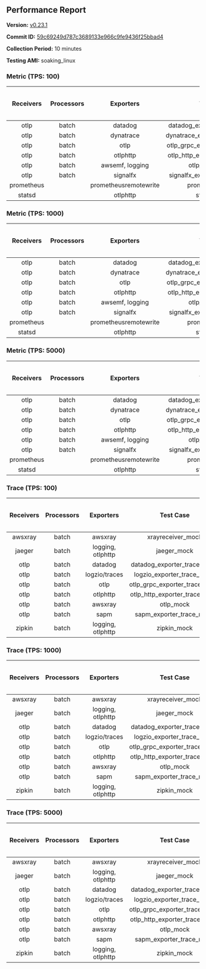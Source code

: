 ## Performance Report

**Version:** [v0.23.1](https://github.com/aws-observability/aws-otel-collector/releases/tag/v0.23.1)

**Commit ID:** [59c69249d787c3689133e966c9fe9436f25bbad4](https://github.com/aws-observability/aws-otel-collector/commit/59c69249d787c3689133e966c9fe9436f25bbad4)

**Collection Period:** 10 minutes

**Testing AMI:** soaking_linux


### Metric (TPS: 100)
| Receivers | Processors | Exporters | Test Case | Data Type | Instance Type | Avg CPU Usage (Percent) | Avg Memory Usage (Megabytes) | Max CPU Usage (Percent) | Max Memory Usage (Megabytes) |
|:---------:|:----------:|:---------:|:---------:|:---------:|:-------------:|:-----------------------:|:----------------------------:|:-----------------------:|:----------------------------:|
| otlp | batch | datadog | datadog_exporter_metric_mock | otlp | m5.2xlarge | 0.04 | 65.17 | 0.20 | 65.37 |
| otlp | batch | dynatrace | dynatrace_exporter_metric_mock | otlp | m5.2xlarge | 0.04 | 63.87 | 0.20 | 64.16 |
| otlp | batch | otlp | otlp_grpc_exporter_metric_mock | otlp | m5.2xlarge | 0.03 | 64.81 | 0.20 | 65.48 |
| otlp | batch | otlphttp | otlp_http_exporter_metric_mock | otlp | m5.2xlarge | 0.03 | 64.11 | 0.20 | 64.42 |
| otlp | batch | awsemf, logging | otlp_metric_mock | otlp | m5.2xlarge | 0.04 | 64.60 | 0.20 | 64.94 |
| otlp | batch | signalfx | signalfx_exporter_metric_mock | otlp | m5.2xlarge | 0.04 | 65.17 | 0.20 | 66.00 |
| prometheus |  | prometheusremotewrite | prometheus_mock | prometheus | m5.2xlarge | 0.09 | 79.02 | 0.20 | 79.70 |
| statsd |  | otlphttp | statsd_mock | statsd | m5.2xlarge | 0.01 | 63.20 | 0.10 | 63.74 |

### Metric (TPS: 1000)
| Receivers | Processors | Exporters | Test Case | Data Type | Instance Type | Avg CPU Usage (Percent) | Avg Memory Usage (Megabytes) | Max CPU Usage (Percent) | Max Memory Usage (Megabytes) |
|:---------:|:----------:|:---------:|:---------:|:---------:|:-------------:|:-----------------------:|:----------------------------:|:-----------------------:|:----------------------------:|
| otlp | batch | datadog | datadog_exporter_metric_mock | otlp | m5.2xlarge | 0.04 | 66.81 | 0.20 | 69.09 |
| otlp | batch | dynatrace | dynatrace_exporter_metric_mock | otlp | m5.2xlarge | 0.04 | 64.55 | 0.20 | 64.92 |
| otlp | batch | otlp | otlp_grpc_exporter_metric_mock | otlp | m5.2xlarge | 0.04 | 64.95 | 0.20 | 65.48 |
| otlp | batch | otlphttp | otlp_http_exporter_metric_mock | otlp | m5.2xlarge | 0.04 | 65.35 | 0.20 | 65.80 |
| otlp | batch | awsemf, logging | otlp_metric_mock | otlp | m5.2xlarge | 0.03 | 64.06 | 0.20 | 64.56 |
| otlp | batch | signalfx | signalfx_exporter_metric_mock | otlp | m5.2xlarge | 0.04 | 66.76 | 0.20 | 66.80 |
| prometheus |  | prometheusremotewrite | prometheus_mock | prometheus | m5.2xlarge | 0.98 | 104.93 | 1.70 | 109.83 |
| statsd |  | otlphttp | statsd_mock | statsd | m5.2xlarge | 0.01 | 64.57 | 0.10 | 65.16 |

### Metric (TPS: 5000)
| Receivers | Processors | Exporters | Test Case | Data Type | Instance Type | Avg CPU Usage (Percent) | Avg Memory Usage (Megabytes) | Max CPU Usage (Percent) | Max Memory Usage (Megabytes) |
|:---------:|:----------:|:---------:|:---------:|:---------:|:-------------:|:-----------------------:|:----------------------------:|:-----------------------:|:----------------------------:|
| otlp | batch | datadog | datadog_exporter_metric_mock | otlp | m5.2xlarge | 0.04 | 67.49 | 0.40 | 68.74 |
| otlp | batch | dynatrace | dynatrace_exporter_metric_mock | otlp | m5.2xlarge | 0.04 | 64.68 | 0.20 | 64.85 |
| otlp | batch | otlp | otlp_grpc_exporter_metric_mock | otlp | m5.2xlarge | 0.04 | 64.77 | 0.10 | 65.64 |
| otlp | batch | otlphttp | otlp_http_exporter_metric_mock | otlp | m5.2xlarge | 0.04 | 64.71 | 0.20 | 65.43 |
| otlp | batch | awsemf, logging | otlp_metric_mock | otlp | m5.2xlarge | 0.04 | 64.14 | 0.10 | 64.65 |
| otlp | batch | signalfx | signalfx_exporter_metric_mock | otlp | m5.2xlarge | 0.04 | 65.44 | 0.20 | 65.64 |
| prometheus |  | prometheusremotewrite | prometheus_mock | prometheus | m5.2xlarge | 5.81 | 229.60 | 9.00 | 257.11 |
| statsd |  | otlphttp | statsd_mock | statsd | m5.2xlarge | 0.01 | 64.11 | 0.10 | 64.27 |

### Trace (TPS: 100)
| Receivers | Processors | Exporters | Test Case | Data Type | Instance Type | Avg CPU Usage (Percent) | Avg Memory Usage (Megabytes) | Max CPU Usage (Percent) | Max Memory Usage (Megabytes) |
|:---------:|:----------:|:---------:|:---------:|:---------:|:-------------:|:-----------------------:|:----------------------------:|:-----------------------:|:----------------------------:|
| awsxray | batch | awsxray | xrayreceiver_mock | xray | m5.2xlarge | 3.76 | 77.85 | 4.00 | 79.45 |
| jaeger | batch | logging, otlphttp | jaeger_mock | jaeger | m5.2xlarge | 2.75 | 80.70 | 2.80 | 83.66 |
| otlp | batch | datadog | datadog_exporter_trace_mock | otlp | m5.2xlarge | 4.09 | 81.73 | 4.50 | 84.22 |
| otlp | batch | logzio/traces | logzio_exporter_trace_mock | otlp | m5.2xlarge | 4.76 | 79.52 | 5.00 | 81.89 |
| otlp | batch | otlp | otlp_grpc_exporter_trace_mock | otlp | m5.2xlarge | 4.17 | 136.58 | 5.40 | 192.21 |
| otlp | batch | otlphttp | otlp_http_exporter_trace_mock | otlp | m5.2xlarge | 5.38 | 79.32 | 5.60 | 81.24 |
| otlp | batch | awsxray | otlp_mock | otlp | m5.2xlarge | 3.63 | 77.86 | 3.90 | 79.25 |
| otlp | batch | sapm | sapm_exporter_trace_mock | otlp | m5.2xlarge | 4.65 | 90.30 | 4.90 | 91.69 |
| zipkin | batch | logging, otlphttp | zipkin_mock | zipkin | m5.2xlarge | 5.40 | 83.74 | 17.60 | 88.13 |

### Trace (TPS: 1000)
| Receivers | Processors | Exporters | Test Case | Data Type | Instance Type | Avg CPU Usage (Percent) | Avg Memory Usage (Megabytes) | Max CPU Usage (Percent) | Max Memory Usage (Megabytes) |
|:---------:|:----------:|:---------:|:---------:|:---------:|:-------------:|:-----------------------:|:----------------------------:|:-----------------------:|:----------------------------:|
| awsxray | batch | awsxray | xrayreceiver_mock | xray | m5.2xlarge | 20.16 | 79.78 | 21.40 | 82.72 |
| jaeger | batch | logging, otlphttp | jaeger_mock | jaeger | m5.2xlarge | 0.00 | 96.09 | 0.00 | 97.94 |
| otlp | batch | datadog | datadog_exporter_trace_mock | otlp | m5.2xlarge | 29.93 | 87.62 | 30.40 | 89.69 |
| otlp | batch | logzio/traces | logzio_exporter_trace_mock | otlp | m5.2xlarge | 29.83 | 79.51 | 30.30 | 82.54 |
| otlp | batch | otlp | otlp_grpc_exporter_trace_mock | otlp | m5.2xlarge | 26.87 | 730.33 | 37.00 | 1180.28 |
| otlp | batch | otlphttp | otlp_http_exporter_trace_mock | otlp | m5.2xlarge | 26.91 | 79.92 | 27.50 | 80.95 |
| otlp | batch | awsxray | otlp_mock | otlp | m5.2xlarge | 29.15 | 80.79 | 31.20 | 83.91 |
| otlp | batch | sapm | sapm_exporter_trace_mock | otlp | m5.2xlarge | 26.31 | 91.83 | 28.40 | 93.91 |
| zipkin | batch | logging, otlphttp | zipkin_mock | zipkin | m5.2xlarge | 35.30 | 331.79 | 52.10 | 535.28 |

### Trace (TPS: 5000)
| Receivers | Processors | Exporters | Test Case | Data Type | Instance Type | Avg CPU Usage (Percent) | Avg Memory Usage (Megabytes) | Max CPU Usage (Percent) | Max Memory Usage (Megabytes) |
|:---------:|:----------:|:---------:|:---------:|:---------:|:-------------:|:-----------------------:|:----------------------------:|:-----------------------:|:----------------------------:|
| awsxray | batch | awsxray | xrayreceiver_mock | xray | m5.2xlarge | 27.10 | 94.52 | 28.50 | 102.48 |
| jaeger | batch | logging, otlphttp | jaeger_mock | jaeger | m5.2xlarge | 29.35 | 168.31 | 37.90 | 190.91 |
| otlp | batch | datadog | datadog_exporter_trace_mock | otlp | m5.2xlarge | 124.41 | 91.76 | 126.99 | 103.15 |
| otlp | batch | logzio/traces | logzio_exporter_trace_mock | otlp | m5.2xlarge | 123.83 | 82.47 | 134.00 | 86.71 |
| otlp | batch | otlp | otlp_grpc_exporter_trace_mock | otlp | m5.2xlarge | 115.30 | 3341.21 | 165.80 | 5572.40 |
| otlp | batch | otlphttp | otlp_http_exporter_trace_mock | otlp | m5.2xlarge | 112.17 | 81.46 | 114.20 | 84.07 |
| otlp | batch | awsxray | otlp_mock | otlp | m5.2xlarge | 107.90 | 18022.47 | 298.29 | 29412.01 |
| otlp | batch | sapm | sapm_exporter_trace_mock | otlp | m5.2xlarge | 115.00 | 97.08 | 116.00 | 99.43 |
| zipkin | batch | logging, otlphttp | zipkin_mock | zipkin | m5.2xlarge | 34.82 | 448.43 | 58.10 | 597.31 |

